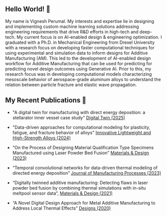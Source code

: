 ## Hello World! 👋

<!--
**optimizerv7/optimizerv7** is a ✨ _special_ ✨ repository because its `README.md` (this file) appears on your GitHub profile.

Here are some ideas to get you started:

- 🔭 I’m currently working on ...
- 🌱 I’m currently learning ...
- 👯 I’m looking to collaborate on ...
- 🤔 I’m looking for help with ...
- 💬 Ask me about ...
- 📫 How to reach me: ...
- 😄 Pronouns: ...
- ⚡ Fun fact: ...
-->

My name is Vignesh Perumal. My interests and expertise lie in designing and implementing custom machine learning solutions addressing engineering requirements that drive R&D efforts in high-tech and deep-tech. My current focus is on AI-enabled design & engineering optimization. I graduated with a Ph.D. in Mechanical Engineering from Drexel University with a research focus on developing faster computational  techniques for using experimental and simulation data to inform designs for Additive Manufacturing (AM). This led to the development of AI-enabled design workflow for Additive Manufacturing that can be used for predicting for predicting novel design outcomes using Generative AI. Prior to this, my research focus was in developing computational models characterizing mesoscale behavior of aerospace-grade aluminum alloys to  understand the relation between particle fracture and elastic wave propagation. 


## My Recent Publications 📜

- "A digital twin for manufacturing with direct energy deposition: a stellarator inner vessel case study" [Digital Twin (2025)](https://doi.org/10.1080/27525783.2025.2534822)

- "Data-driven approaches for computational modeling for plasticity, fatigue, and fracture behavior of alloys" [Innovative Lightweight and High-Strength Alloys (2024)](https://doi.org/10.1016/B978-0-323-99539-9.00005-9)

- “On the Process of Designing Material Qualification Type Specimens Manufactured using Laser Powder Bed Fusion” [Materials & Design (2023)](https://doi.org/10.1016/j.matdes.2023.111893)

- “Temporal convolutional networks for data-driven thermal modeling of directed energy deposition” [Journal of Manufacturing Processes (2023)](https://doi.org/10.1016/j.jmapro.2022.11.063)

- “Digitally twinned additive manufacturing: Detecting flaws in laser powder bed fusion by combining thermal simulations with in-situ meltpool sensor data”, [Materials & Design (2021)](https://doi.org/10.1016/j.matdes.2021.110167)

- “A Novel Digital Design Approach for Metal Additive Manufacturing to Address Local Thermal Effects” [Designs (2020)](https://doi.org/10.3390/designs4040041)



[//]: # "## My Recent Patents 💡"
